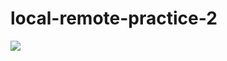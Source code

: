# local-remote-practice-2
![](https://thumbs.gfycat.com/ConcernedSomeHamadryad-size_restricted.gif)
